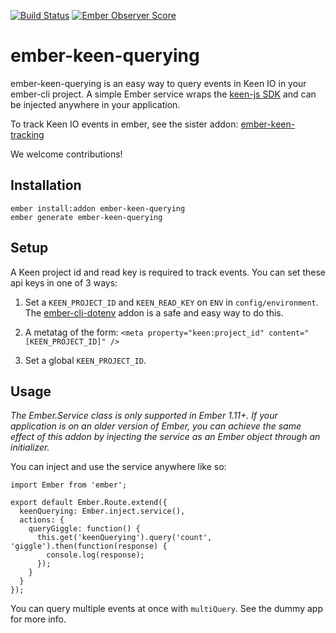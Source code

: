 [![Build Status](https://travis-ci.org/plyfe/ember-keen-querying.svg?branch=master)](https://travis-ci.org/plyfe/ember-keen-querying) [![Ember Observer Score](http://emberobserver.com/badges/ember-keen-querying.svg)](http://emberobserver.com/addons/ember-keen-querying)

# ember-keen-querying

ember-keen-querying is an easy way to query events in Keen IO in your ember-cli project. A simple Ember service wraps the [keen-js SDK](https://github.com/keen/keen-js) and can be injected anywhere in your application.

To track Keen IO events in ember, see the sister addon: [ember-keen-tracking](https://github.com/plyfe/ember-keen-tracking)

We welcome contributions!

## Installation

`ember install:addon ember-keen-querying`<br>
`ember generate ember-keen-querying`

## Setup

A Keen project id and read key is required to track events. You can set these api keys in one of 3 ways:

1. Set a `KEEN_PROJECT_ID` and `KEEN_READ_KEY` on `ENV` in `config/environment`. The [ember-cli-dotenv](https://github.com/fivetanley/ember-cli-dotenv) addon is a safe and easy way to do this.

2. A metatag of the form: `<meta property="keen:project_id" content="[KEEN_PROJECT_ID]" />`

3. Set a global `KEEN_PROJECT_ID`.

## Usage

*The Ember.Service class is only supported in Ember 1.11+. If your application is on an older version of Ember, you can achieve the same effect of this addon by injecting the service as an Ember object through an initializer.*

You can inject and use the service anywhere like so:

```
import Ember from 'ember';

export default Ember.Route.extend({
  keenQuerying: Ember.inject.service(),
  actions: {
    queryGiggle: function() {
      this.get('keenQuerying').query('count', 'giggle').then(function(response) {
        console.log(response);
      });
    }
  }
});
```

You can query multiple events at once with `multiQuery`. See the dummy app for more info.

